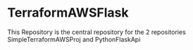 # TerraformAWSFlask
This Repository is the central repository for the 2 repositories SimpleTerraformAWSProj and PythonFlaskApi
